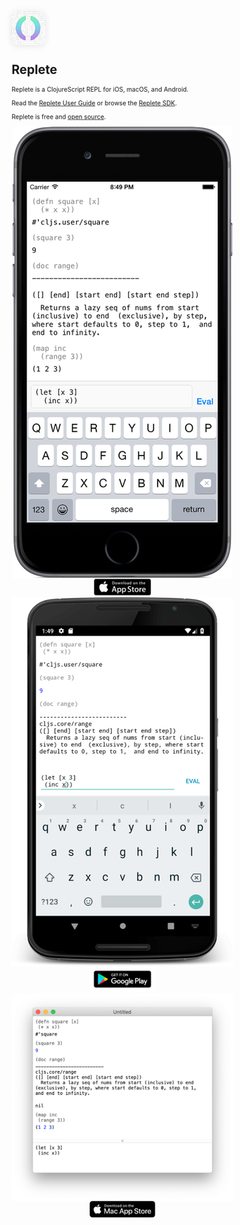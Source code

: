 <img src="img/replete_icon.svg" 
  style="display:block; width: 76px; height: 76px; box-shadow: 0 2px 16px rgba(0,0,0,0.1); border-radius: 13px;"/>

# Replete

Replete is a ClojureScript REPL for iOS, macOS, and Android.

Read the [Replete User Guide](guide.html) or browse the [Replete SDK](sdk.html).

Replete is free and [open source](https://github.com/replete-repl/).

<main style="max-width: 800px; margin: 5px auto 0; display:flex; align-items: flex-start; justify-content:center; flex:1; flex-wrap: wrap">

<div style="display:flex; text-align:center; flex-direction:column; align-items:center; justify-content:center">
<img src="img/replete_ios.png" style="margin: 20; height:400">
<a href="https://itunes.apple.com/us/app/replete/id1013465639?ls=1&mt=8" style="margin: 20">
  <img alt="Download on the App Store" src="img/app_store.svg" width="130">
</a>
</div>

<div style="display:flex; text-align:center; flex-direction:column; align-items:center; justify-content:center">
<img src="img/replete_android.png" style="margin: 20; height:400"/>

<a href="https://play.google.com/store/apps/details?id=com.fikesfarm.Replete">
  <img alt="Get it on Google Play" src="img/google_play.png" width="150">
</a>
</div>

<div style="display:flex; text-align:center; flex-direction:column; align-items:center; justify-content:center">
<img src="img/replete_macos.png" style="margin: 10; height:450">
<a href="https://itunes.apple.com/WebObjects/MZStore.woa/wa/viewSoftware?id=1462595603&mt=12" style="margin-top: -20">
  <img alt="Download on the Mac App Store" src="img/mas.svg" width="150">
</a>
</div>

</main>
